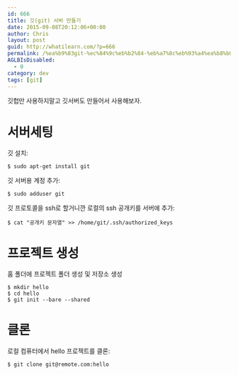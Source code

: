 ```yaml
---
id: 666
title: 깃(git) 서버 만들기
date: 2015-09-08T20:12:06+00:00
author: Chris
layout: post
guid: http://whatilearn.com/?p=666
permalink: /%ea%b9%83git-%ec%84%9c%eb%b2%84-%eb%a7%8c%eb%93%a4%ea%b8%b0/
AGLBIsDisabled:
  - 0
category: dev
tags: [git]
---
```


깃헙만 사용하지말고 깃서버도 만들어서 사용해보자.

# 서버세팅

깃 설치:

```
$ sudo apt-get install git
```

깃 서버용 계정 추가:

```
$ sudo adduser git
```

깃 프로토콜을 ssh로 할거니깐 로컬의 ssh 공개키를 서버에 추가:

```
$ cat "공개키 문자열" >> /home/git/.ssh/authorized_keys
```

# 프로젝트 생성

홈 폴더에 프로젝트 폴더 생성 및 저장소 생성

```
$ mkdir hello
$ cd hello
$ git init --bare --shared
```

# 클론

로컬 컴퓨터에서 hello 프로젝트를 클론:

```
$ git clone git@remote.com:hello
```
